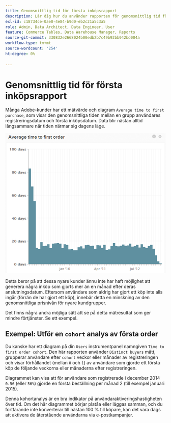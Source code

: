 ```yaml
---
title: Genomsnittlig tid för första inköpsrapport
description: Lär dig hur du använder rapporten för genomsnittlig tid för första inköp.
exl-id: c18734ce-0ae0-4e84-b9d0-eb2c21a5c3a5
role: Admin, Data Architect, Data Engineer, User
feature: Commerce Tables, Data Warehouse Manager, Reports
source-git-commit: 330832e2668024b00edb2b7c49b92bb042bd004a
workflow-type: tm+mt
source-wordcount: '254'
ht-degree: 0%

---
```


# Genomsnittlig tid för första inköpsrapport

Många Adobe-kunder har ett mätvärde och diagram `Average time to first purchase`, som visar den genomsnittliga tiden mellan en grupp användares registreringsdatum och första inköpsdatum. Data blir nästan alltid långsammare när tiden närmar sig dagens läge.

![genomsnittlig tid för första ordern](../../assets/average-time-to-first-order.png)

Detta beror på att dessa nyare kunder ännu inte har haft möjlighet att generera några inköp som gjorts mer än en månad efter deras anslutningsdatum. Eftersom användare som aldrig har gjort ett köp inte alls ingår (förrän de har gjort ett köp), innebär detta en minskning av den genomsnittliga prisnivån för nyare kundgrupper.

Det finns några andra möjliga sätt att se på detta mätresultat som ger mindre förtjänster. Se ett exempel.

## Exempel: Utför en `cohort` analys av första order

Du kanske har ett diagram på din `Users` instrumentpanel namngiven `Time to first order cohort`. Den här rapporten använder `Distinct buyers` mått, grupperar användare efter `cohort` veckor eller månader av registreringen och visar förhållandet (mellan `0` och `1`) av användare som gjorde ett första köp de följande veckorna eller månaderna efter registreringen.

Diagrammet kan visa att för användare som registrerade i december 2014 `0.56` (eller `56%`) gjorde en första beställning per månad 2 (till exempel januari 2015).

Denna kohortanalys är en bra indikator på användaraktiveringshastigheten över tid. Om det här diagrammet börjar platåa eller läggas samman, och du fortfarande inte konverterar till nästan 100 % till köpare, kan det vara dags att aktivera de återstående användarna via e-postkampanjer.
